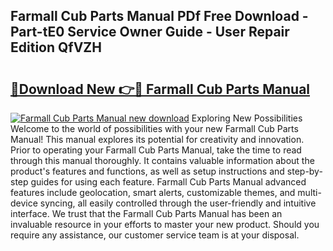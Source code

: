 ## Farmall Cub Parts Manual PDf Free Download - Part-tE0 Service Owner Guide - User Repair Edition QfVZH

# <h2><a href="http://bc30906.oget.top/?id=Farmall+Cub+Parts+Manual">🔗Download New 👉🔴 Farmall Cub Parts Manual</a></h2>

[![Farmall Cub Parts Manual new download](https://i.imgur.com/5g1atiW.png)](http://bc30906.oget.top/?id=Farmall+Cub+Parts+Manual)
Exploring New Possibilities Welcome to the world of possibilities with your new Farmall Cub Parts Manual! This manual explores its potential for creativity and innovation. Prior to operating your Farmall Cub Parts Manual, take the time to read through this manual thoroughly. It contains valuable information about the product's features and functions, as well as setup instructions and step-by-step guides for using each feature. Farmall Cub Parts Manual advanced features include geolocation, smart alerts, customizable themes, and multi-device syncing, all easily controlled through the user-friendly and intuitive interface. We trust that the Farmall Cub Parts Manual has been an invaluable resource in your efforts to master your new product. Should you require any assistance, our customer service team is at your disposal.
